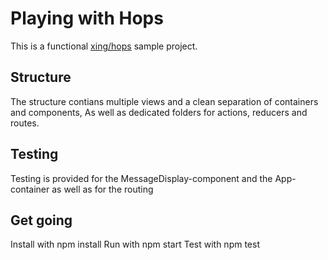 # Playing with Hops
This is a functional [xing/hops](https://github.com/xing/hops) sample project.
## Structure
The structure contians multiple views and a clean separation of containers and components,
As well as dedicated folders for actions, reducers and routes.
## Testing
Testing is provided for the MessageDisplay-component and the App-container as well as for the routing
## Get going
Install with 
  npm install
Run with 
  npm start
Test with
  npm test
